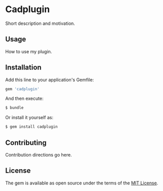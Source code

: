 # Cadplugin
Short description and motivation.

## Usage
How to use my plugin.

## Installation
Add this line to your application's Gemfile:

```ruby
gem 'cadplugin'
```

And then execute:
```bash
$ bundle
```

Or install it yourself as:
```bash
$ gem install cadplugin
```

## Contributing
Contribution directions go here.

## License
The gem is available as open source under the terms of the [MIT License](http://opensource.org/licenses/MIT).
